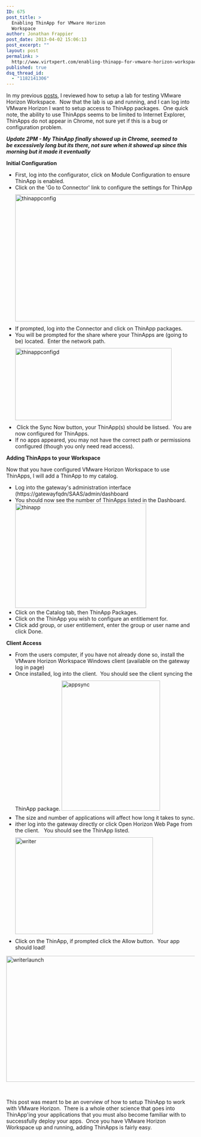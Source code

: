 ```yaml
---
ID: 675
post_title: >
  Enabling ThinApp for VMware Horizon
  Workspace
author: Jonathan Frappier
post_date: 2013-04-02 15:06:13
post_excerpt: ""
layout: post
permalink: >
  http://www.virtxpert.com/enabling-thinapp-for-vmware-horizon-workspace-2/
published: true
dsq_thread_id:
  - "1182141306"
---
```

In my previous <a href="http://www.virtxpert.com/building-a-vmware-horizon-lab-part-1/" target="_blank">posts</a>, I reviewed how to setup a lab for testing VMware Horizon Workspace.  Now that the lab is up and running, and I can log into VMware Horizon I want to setup access to ThinApp packages.  One quick note, the ability to use ThinApps seems to be limited to Internet Explorer, ThinApps do not appear in Chrome, not sure yet if this is a bug or configuration problem.

<em>**Update 2PM - My ThinApp finally showed up in Chrome, seemed to be excessively long but its there, not sure when it showed up since this morning but it made it eventually**</em>

<strong>Initial Configuration</strong>
<ul>
	<li>First, log into the configurator, click on Module Configuration to ensure ThinApp is enabled.</li>
	<li>Click on the 'Go to Connector' link to configure the settings for ThinApp<a href="http://www.virtxpert.com/wp-content/uploads/2013/04/thinappconfig.png"><img class="aligncenter  wp-image-676" style="margin-top: 10px; margin-bottom: 10px;" alt="thinappconfig" src="http://www.virtxpert.com/wp-content/uploads/2013/04/thinappconfig.png" width="828" height="340" /></a></li>
	<li>If prompted, log into the Connector and click on ThinApp packages.</li>
	<li>You will be prompted for the share where your ThinApps are (going to be) located.  Enter the network path.<a href="http://www.virtxpert.com/wp-content/uploads/2013/04/thinappconfigd.jpg"><img class="aligncenter  wp-image-677" style="margin-top: 10px; margin-bottom: 10px;" alt="thinappconfigd" src="http://www.virtxpert.com/wp-content/uploads/2013/04/thinappconfigd.jpg" width="418" height="193" /></a></li>
	<li> Click the Sync Now button, your ThinApp(s) should be listsed.  You are now configured for ThinApps.</li>
	<li>If no apps appeared, you may not have the correct path or permissions configured (though you only need read access).</li>
</ul>
<strong>Adding ThinApps to your Workspace</strong>

Now that you have configured VMware Horizon Workspace to use ThinApps, I will add a ThinApp to my catalog.
<ul>
	<li><span style="line-height: 13px;">Log into the gateway's administration interface (https://gatewayfqdn/SAAS/admin/dashboard</span></li>
	<li>You should now see the number of ThinApps listed in the Dashboard.<a href="http://www.virtxpert.com/wp-content/uploads/2013/04/thinapp.jpg"><img class="aligncenter size-full wp-image-678" alt="thinapp" src="http://www.virtxpert.com/wp-content/uploads/2013/04/thinapp.jpg" width="350" height="280" /></a></li>
	<li>Click on the Catalog tab, then ThinApp Packages.</li>
	<li>Click on the ThinApp you wish to configure an entitlement for.</li>
	<li>Click add group, or user entitlement, enter the group or user name and click Done.</li>
</ul>
<strong>Client Access</strong>
<ul>
	<li>From the users computer, if you have not already done so, install the VMware Horizon Workspace Windows client (available on the gateway log in page)</li>
	<li>Once installed, log into the client.  You should see the client syncing the ThinApp package. <a href="http://www.virtxpert.com/wp-content/uploads/2013/04/appsync.png"><img class="aligncenter size-full wp-image-679" style="margin-top: 10px; margin-bottom: 10px;" alt="appsync" src="http://www.virtxpert.com/wp-content/uploads/2013/04/appsync.png" width="263" height="348" /></a></li>
	<li>The size and number of applications will affect how long it takes to sync.</li>
	<li>ither log into the gateway directly or click Open Horizon Web Page from the client.   You should see the ThinApp listed.<a href="http://www.virtxpert.com/wp-content/uploads/2013/04/writer.jpg"><img class="aligncenter  wp-image-680" style="margin-top: 10px; margin-bottom: 10px;" alt="writer" src="http://www.virtxpert.com/wp-content/uploads/2013/04/writer.jpg" width="368" height="259" /></a></li>
	<li>Click on the ThinApp, if prompted click the Allow button.  Your app should load!</li>
</ul>
<a href="http://www.virtxpert.com/wp-content/uploads/2013/04/writerlaunch.jpg"><img class="aligncenter size-full wp-image-681" alt="writerlaunch" src="http://www.virtxpert.com/wp-content/uploads/2013/04/writerlaunch.jpg" width="596" height="337" /></a>

&nbsp;

This post was meant to be an overview of how to setup ThinApp to work with VMware Horizon.  There is a whole other science that goes into ThinApp'ing your applications that you must also become familiar with to successfully deploy your apps.  Once you have VMware Horizon Workspace up and running, adding ThinApps is fairly easy.